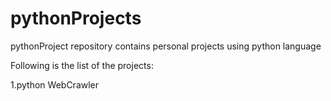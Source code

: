 # pythonProjects
pythonProject repository contains personal projects using python language

Following is the list of the projects:

1.python WebCrawler
